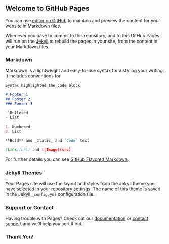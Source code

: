 ## Welcome to GitHub Pages

You can use [editor on GitHub](https://github.com/ShubhamKrSingh21/movingcar/edit/main/README.md) to maintain and preview the content for your website in Markdown files.

Whenever you have to commit to this repository, and to this GitHub Pages will run on the [Jekyll](https://jekyllrb.com/) to rebuild the pages in your site, from the content in your Markdown files.

### Markdown

Markdown is a lightweight and easy-to-use syntax for a styling your writing. It includes conventions for

```markdown
Syntax highlighted the code block

# Footer 1
## Footer 2
### Footer 3

- Bulleted
- List

1. Numbered
2. List

**Bold** and _Italic_ and `Code` text

[Link](url) and ![Image](src)
```

For further details you can see [GitHub Flavored Markdown](https://guides.github.com/features/mastering-markdown/).

### Jekyll Themes

Your Pages site will use the layout and styles from the Jekyll theme you have selected in your [repository settings](https://github.com/ShubhamKrSingh21/movingcar/settings/pages). The name of this theme is saved in the Jekyll `_config.yml` configuration file.

### Support or Contact

Having trouble with Pages? Check out our [documentation](https://docs.github.com/categories/github-pages-basics/) or [contact support](https://support.github.com/contact) and we’ll help you sort it out.

### Thank You!
